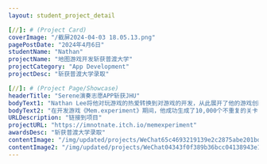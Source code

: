 ```yaml
---
layout: student_project_detail

[//]: # (Project Card)
coverImage: "/截屏2024-04-03 18.05.13.png"
pagePostDate: "2024年4月6日"
studentName: "Nathan"
projectName: "地图游戏开发斩获普渡大学"
projectCategory: "App Development"
projectDesc: "斩获普渡大学录取"

[//]: # (Project Page/Showcase)
headerTitle: "Serene演奏志愿APP斩获JHU"
bodyText1: "Nathan Lee将他对玩游戏的热爱转换到对游戏的开发，从此展开了他的游戏创新之旅。面对制作大型游戏地图的挑战，他运用了Answer Set Programming (ASP) ——一项能够自动生成地图的先进技术。"
bodyText2: "在开发游戏《Mem.experiment》期间，他成功生成了10,000个不重复的关卡，通过数据分析找到并解决了程序的问题，使得这款游戏充满乐趣！"
URLDescription: "链接到项目"
projectURL: "https://imnotnate.itch.io/memexperiment"
awardsDesc: "斩获普渡大学录取"
contentImage: "/img/updated/projects/WeChat65c4693219139e2c2875abe201bdebd2.jpg"
contentImage2: "/img/updated/projects/WeChat04343f0f389b36bcc04138943e18a680.jpg"
---
```

